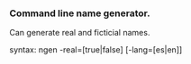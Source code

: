 ### Command line name generator.
Can generate real and ficticial names.

syntax: ngen -real=[true|false] [-lang=[es|en]]